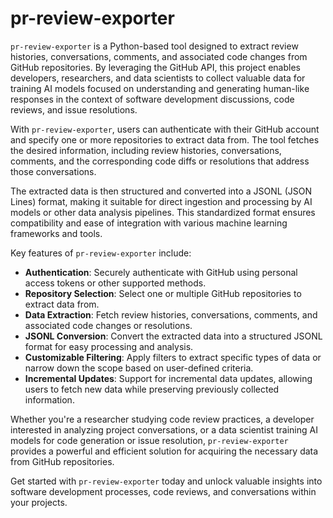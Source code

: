# pr-review-exporter
`pr-review-exporter` is a Python-based tool designed to extract review histories, conversations, comments, and associated code changes from GitHub repositories. By leveraging the GitHub API, this project enables developers, researchers, and data scientists to collect valuable data for training AI models focused on understanding and generating human-like responses in the context of software development discussions, code reviews, and issue resolutions.

With `pr-review-exporter`, users can authenticate with their GitHub account and specify one or more repositories to extract data from. The tool fetches the desired information, including review histories, conversations, comments, and the corresponding code diffs or resolutions that address those conversations.

The extracted data is then structured and converted into a JSONL (JSON Lines) format, making it suitable for direct ingestion and processing by AI models or other data analysis pipelines. This standardized format ensures compatibility and ease of integration with various machine learning frameworks and tools.

Key features of `pr-review-exporter` include:

- **Authentication**: Securely authenticate with GitHub using personal access tokens or other supported methods.
- **Repository Selection**: Select one or multiple GitHub repositories to extract data from.
- **Data Extraction**: Fetch review histories, conversations, comments, and associated code changes or resolutions.
- **JSONL Conversion**: Convert the extracted data into a structured JSONL format for easy processing and analysis.
- **Customizable Filtering**: Apply filters to extract specific types of data or narrow down the scope based on user-defined criteria.
- **Incremental Updates**: Support for incremental data updates, allowing users to fetch new data while preserving previously collected information.

Whether you're a researcher studying code review practices, a developer interested in analyzing project conversations, or a data scientist training AI models for code generation or issue resolution, `pr-review-exporter` provides a powerful and efficient solution for acquiring the necessary data from GitHub repositories.

Get started with `pr-review-exporter` today and unlock valuable insights into software development processes, code reviews, and conversations within your projects.
